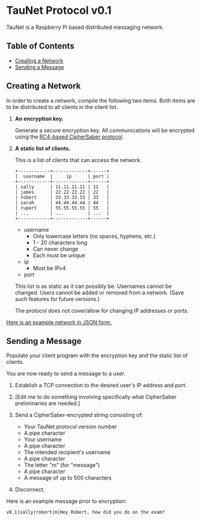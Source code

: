 TauNet Protocol v0.1
================================
TauNet is a Raspberry Pi based distributed messaging network.

Table of Contents
-----------------
 * [Creating a Network](#creating-a-network)
 * [Sending a Message](#sending-a-message)

Creating a Network
------------------
In order to create a network, compile the following two items.  Both items
are to be distributed to all clients in the client list.

1. **An encryption key.**

	Generate a secure encryption key.  All communications will be encrypted
	using the [RC4-based CipherSaber protocol](https://en.wikipedia.org/wiki/CipherSaber).

2. **A static list of clients.**

	This is a list of clients that can access the network.

	```
	+------------+-------------+------+
	|  username  |     ip      | port |
	+------------+-------------+------+
	| sally      | 11.11.11.11 | 11   |
	| james      | 22.22.22.22 | 22   |
	| robert     | 33.33.33.33 | 33   |
	| sarah      | 44.44.44.44 | 44   |
	| rupert     | 55.55.55.55 | 55   |
	| ...        | ...         | ...  |
	+------------+-------------+------+
	```

	* username
		* Only lowercase letters (no spaces, hyphens, etc.)
		* 1 - 20 characters long
		* Can never change
		* Each must be unique
	* ip
		* Must be IPv4
	* port

	This list is as static as it can possibly be.  Usernames cannot be changed.
	Users cannot be added or removed from a network.  (Save such features for
	future versions.)

	The protocol does not cover/allow for changing IP addresses or ports.

[Here is an example network in JSON form.](https://github.com/JVMartin/cs300-protocol/blob/master/network.json)

Sending a Message
-----------------------
Populate your client program with the encryption key and the static list of
clients.

You are now ready to send a message to a user.

1. Establish a TCP connection to the desired user's IP address and port.

2. \[Edit me to do something involving specifically what CipherSaber
	preliminaries are needed.\]

3. Send a CipherSaber-encrypted string consisting of:

	* Your TauNet protocol version number
	* A pipe character
	* Your username
	* A pipe character
	* The intended recipient's username
	* A pipe character
	* The letter "m" (for "message")
	* A pipe character
	* A message of up to 500 characters

4. Disconnect.

Here is an example message prior to encryption:
```
v0.1|sally|robert|m|Hey Robert, how did you do on the exam?
```
